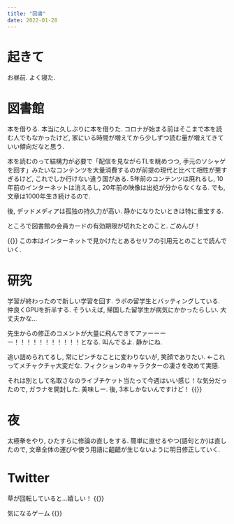 ```yaml
---
title: "図書"
date: 2022-01-28
---
```


# 起きて
お昼前. よく寝た.

# 図書館
本を借りる. 本当に久しぶりに本を借りた. コロナが始まる前はそこまで本を読む人でもなかったけど, 家にいる時間が増えてから少しずつ読む量が増えてきていい傾向だなと思う.

本を読むのって結構力が必要で「配信を見ながらTLを眺めつつ, 手元のソシャゲを回す」みたいなコンテンツを大量消費するのが前提の現代と比べて相性が悪すぎるけど, これでしか行けない違う国がある. 5年前のコンテンツは廃れるし, 10年前のインターネットは消えるし, 20年前の映像は出処が分からなくなる. でも, 文章は1000年生き続けるので.

後, デッドメディアは孤独の持久力が高い. 静かになりたいときは特に重宝する.

ところで図書館の会員カードの有効期限が切れたとのこと. ごめんぴ！

{{<tweet user="dango_bot" id="1486982577210916866">}}
この本はインターネットで見かけたとあるセリフの引用元とのことで読んでいく.

# 研究
学習が終わったので新しい学習を回す. ラボの留学生とバッティングしている. 仲良くGPUを折半する. そういえば, 帰国した留学生が病気にかかったらしい. 大丈夫かな...

先生からの修正のコメントが大量に飛んできてアァーーーー！！！！！！！！！！！となる. 叫んでるよ. 静かにね.

追い詰められてるし, 常にピンチなことに変わりないが, 笑顔でありたい. ←これってメチャクチャ大変だな. フィクションのキャラクターの凄さを改めて実感.


それは別として名取さなのライブチケット当たって今週はいい感じ！な気分だったので, ガラナを開封した. 美味しー. 後, 3本しかないんですけど！
{{<tweet user="dango_bot" id="1487021379174432768">}}

# 夜
太極拳をやり, ひたすらに修論の直しをする. 簡単に直せるやつ(語句とか)は直したので, 文章全体の運びや使う用語に齟齬が生じないように明日修正していく.
# Twitter
草が回転していると...嬉しい！
{{<tweet user="dango_bot" id="1486644560822677505">}}

気になるゲーム
{{<tweet user="dango_bot" id="1485824995263586310">}}